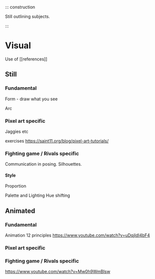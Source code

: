 
::: construction

Still outlining subjects.

:::

# Visual

Use of [[references]]

## Still

### Fundamental

Form - draw what you see

Arc

### Pixel art specific

Jaggies etc

exercises https://saint11.org/blog/pixel-art-tutorials/

### Fighting game / Rivals specific

Communication in posing. Silhouettes.

#### Style

Proportion

Palette and Lighting
Hue shifting

## Animated

### Fundamental

Animation
12 principles https://www.youtube.com/watch?v=uDqjIdI4bF4

### Pixel art specific

### Fighting game  / Rivals specific
https://www.youtube.com/watch?v=Mw0h9WmBlsw




